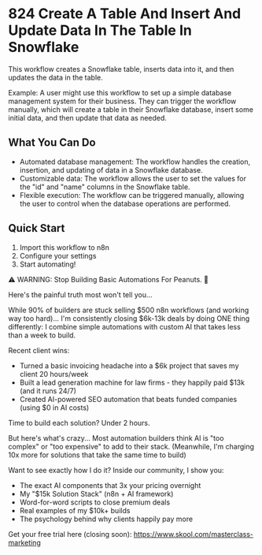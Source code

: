# 824 Create A Table And Insert And Update Data In The Table In Snowflake

This workflow creates a Snowflake table, inserts data into it, and then updates the data in the table.

Example: A user might use this workflow to set up a simple database management system for their business. They can trigger the workflow manually, which will create a table in their Snowflake database, insert some initial data, and then update that data as needed.

## What You Can Do
- Automated database management: The workflow handles the creation, insertion, and updating of data in a Snowflake database.
- Customizable data: The workflow allows the user to set the values for the "id" and "name" columns in the Snowflake table.
- Flexible execution: The workflow can be triggered manually, allowing the user to control when the database operations are performed.

## Quick Start
1. Import this workflow to n8n
2. Configure your settings
3. Start automating!

⚠️ WARNING: Stop Building Basic Automations For Peanuts. 🚫

Here's the painful truth most won't tell you...

While 90% of builders are stuck selling $500 n8n workflows (and working way too hard)...
I'm consistently closing $6k-13k deals by doing ONE thing differently:
I combine simple automations with custom AI that takes less than a week to build.

Recent client wins:
* Turned a basic invoicing headache into a $6k project that saves my client 20 hours/week
* Built a lead generation machine for law firms - they happily paid $13k (and it runs 24/7)
* Created AI-powered SEO automation that beats funded companies (using $0 in AI costs)

Time to build each solution? Under 2 hours.

But here's what's crazy...
Most automation builders think AI is "too complex" or "too expensive" to add to their stack.
(Meanwhile, I'm charging 10x more for solutions that take the same time to build)

Want to see exactly how I do it?
Inside our community, I show you:
* The exact AI components that 3x your pricing overnight
* My "$15k Solution Stack" (n8n + AI framework)
* Word-for-word scripts to close premium deals
* Real examples of my $10k+ builds
* The psychology behind why clients happily pay more

Get your free trial here (closing soon): https://www.skool.com/masterclass-marketing
